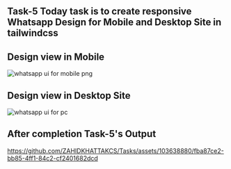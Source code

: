 ## Task-5 Today task is to create responsive Whatsapp Design for Mobile and Desktop Site in tailwindcss

## Design view in Mobile

![whatsapp ui for mobile png](https://github.com/ZAHIDKHATTAKCS/Tasks/assets/103638880/20109a0c-1f7e-4620-aec8-135660d9af83)

## Design view in Desktop Site


![whatsapp ui for pc](https://github.com/ZAHIDKHATTAKCS/Tasks/assets/103638880/792af25d-23bc-4ba5-b717-79112f1c0eaa)


## After completion Task-5's Output


https://github.com/ZAHIDKHATTAKCS/Tasks/assets/103638880/fba87ce2-bb85-4ff1-84c2-cf2401682dcd

